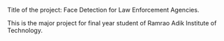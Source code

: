 Title of the project:
Face Detection for Law Enforcement Agencies.

This is the major project for final year student of Ramrao Adik Institute of Technology.
